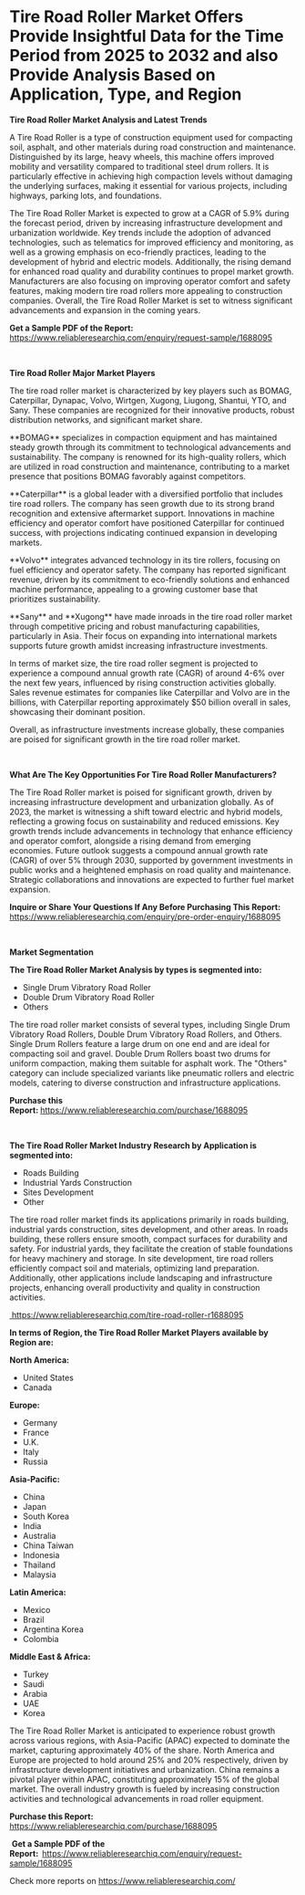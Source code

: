 <p><h1>Tire Road Roller Market Offers Provide Insightful Data for the Time Period from 2025 to 2032 and also Provide Analysis Based on Application, Type, and Region</h1></p><p><strong>Tire Road Roller Market Analysis and Latest Trends</strong></p>
<p><p>A Tire Road Roller is a type of construction equipment used for compacting soil, asphalt, and other materials during road construction and maintenance. Distinguished by its large, heavy wheels, this machine offers improved mobility and versatility compared to traditional steel drum rollers. It is particularly effective in achieving high compaction levels without damaging the underlying surfaces, making it essential for various projects, including highways, parking lots, and foundations.</p><p>The Tire Road Roller Market is expected to grow at a CAGR of 5.9% during the forecast period, driven by increasing infrastructure development and urbanization worldwide. Key trends include the adoption of advanced technologies, such as telematics for improved efficiency and monitoring, as well as a growing emphasis on eco-friendly practices, leading to the development of hybrid and electric models. Additionally, the rising demand for enhanced road quality and durability continues to propel market growth. Manufacturers are also focusing on improving operator comfort and safety features, making modern tire road rollers more appealing to construction companies. Overall, the Tire Road Roller Market is set to witness significant advancements and expansion in the coming years.</p></p>
<p><strong>Get a Sample PDF of the Report:&nbsp;</strong> <a href="https://www.reliableresearchiq.com/enquiry/request-sample/1688095?utm_campaign=3180&utm_medium=2&utm_source=Github&utm_content=ia&utm_term=08042025&utm_id=tire-road-roller">https://www.reliableresearchiq.com/enquiry/request-sample/1688095</a></p>
<p>&nbsp;</p>
<p><strong>Tire Road Roller Major Market Players</strong></p>
<p><p>The tire road roller market is characterized by key players such as BOMAG, Caterpillar, Dynapac, Volvo, Wirtgen, Xugong, Liugong, Shantui, YTO, and Sany. These companies are recognized for their innovative products, robust distribution networks, and significant market share.</p><p>**BOMAG** specializes in compaction equipment and has maintained steady growth through its commitment to technological advancements and sustainability. The company is renowned for its high-quality rollers, which are utilized in road construction and maintenance, contributing to a market presence that positions BOMAG favorably against competitors.</p><p>**Caterpillar** is a global leader with a diversified portfolio that includes tire road rollers. The company has seen growth due to its strong brand recognition and extensive aftermarket support. Innovations in machine efficiency and operator comfort have positioned Caterpillar for continued success, with projections indicating continued expansion in developing markets.</p><p>**Volvo** integrates advanced technology in its tire rollers, focusing on fuel efficiency and operator safety. The company has reported significant revenue, driven by its commitment to eco-friendly solutions and enhanced machine performance, appealing to a growing customer base that prioritizes sustainability.</p><p>**Sany** and **Xugong** have made inroads in the tire road roller market through competitive pricing and robust manufacturing capabilities, particularly in Asia. Their focus on expanding into international markets supports future growth amidst increasing infrastructure investments.</p><p>In terms of market size, the tire road roller segment is projected to experience a compound annual growth rate (CAGR) of around 4-6% over the next few years, influenced by rising construction activities globally. Sales revenue estimates for companies like Caterpillar and Volvo are in the billions, with Caterpillar reporting approximately $50 billion overall in sales, showcasing their dominant position.</p><p>Overall, as infrastructure investments increase globally, these companies are poised for significant growth in the tire road roller market.</p></p>
<p>&nbsp;</p>
<p><strong>What Are The Key Opportunities For Tire Road Roller Manufacturers?</strong></p>
<p><p>The Tire Road Roller market is poised for significant growth, driven by increasing infrastructure development and urbanization globally. As of 2023, the market is witnessing a shift toward electric and hybrid models, reflecting a growing focus on sustainability and reduced emissions. Key growth trends include advancements in technology that enhance efficiency and operator comfort, alongside a rising demand from emerging economies. Future outlook suggests a compound annual growth rate (CAGR) of over 5% through 2030, supported by government investments in public works and a heightened emphasis on road quality and maintenance. Strategic collaborations and innovations are expected to further fuel market expansion.</p></p>
<p><strong>Inquire or Share Your Questions If Any Before Purchasing This Report:</strong> <a href="https://www.reliableresearchiq.com/enquiry/pre-order-enquiry/1688095?utm_campaign=3180&utm_medium=2&utm_source=Github&utm_content=ia&utm_term=08042025&utm_id=tire-road-roller">https://www.reliableresearchiq.com/enquiry/pre-order-enquiry/1688095</a></p>
<p>&nbsp;</p>
<p><strong>Market Segmentation</strong></p>
<p><strong>The Tire Road Roller Market Analysis by types is segmented into:</strong></p>
<p><ul><li>Single Drum Vibratory Road Roller</li><li>Double Drum Vibratory Road Roller</li><li>Others</li></ul></p>
<p><p>The tire road roller market consists of several types, including Single Drum Vibratory Road Rollers, Double Drum Vibratory Road Rollers, and Others. Single Drum Rollers feature a large drum on one end and are ideal for compacting soil and gravel. Double Drum Rollers boast two drums for uniform compaction, making them suitable for asphalt work. The "Others" category can include specialized variants like pneumatic rollers and electric models, catering to diverse construction and infrastructure applications.</p></p>
<p><strong>Purchase this Report:&nbsp;</strong><a href="https://www.reliableresearchiq.com/purchase/1688095?utm_campaign=3180&utm_medium=2&utm_source=Github&utm_content=ia&utm_term=08042025&utm_id=tire-road-roller">https://www.reliableresearchiq.com/purchase/1688095</a></p>
<p>&nbsp;</p>
<p><strong>The Tire Road Roller Market Industry Research by Application is segmented into:</strong></p>
<p><ul><li>Roads Building</li><li>Industrial Yards Construction</li><li>Sites Development</li><li>Other</li></ul></p>
<p><p>The tire road roller market finds its applications primarily in roads building, industrial yards construction, sites development, and other areas. In roads building, these rollers ensure smooth, compact surfaces for durability and safety. For industrial yards, they facilitate the creation of stable foundations for heavy machinery and storage. In site development, tire road rollers efficiently compact soil and materials, optimizing land preparation. Additionally, other applications include landscaping and infrastructure projects, enhancing overall productivity and quality in construction activities.</p></p>
<p><a href="https://www.reliableresearchiq.com/tire-road-roller-r1688095?utm_campaign=3180&utm_medium=2&utm_source=Github&utm_content=ia&utm_term=08042025&utm_id=tire-road-roller">&nbsp;https://www.reliableresearchiq.com/tire-road-roller-r1688095</a></p>
<p><strong>In terms of Region, the Tire Road Roller Market Players available by Region are:</strong></p>
<p>
    <p> <strong> North America: </strong>
        <ul>
            <li>United States</li>
            <li>Canada</li>
        </ul>
        </p> 
    <p> <strong> Europe: </strong>
        <ul>
            <li>Germany</li>
            <li>France</li>
            <li>U.K.</li>
            <li>Italy</li>
            <li>Russia</li>
        </ul>
        </p> 
    <p> <strong> Asia-Pacific: </strong>
        <ul>
            <li>China</li>
            <li>Japan</li>
            <li>South Korea</li>
            <li>India</li>
            <li>Australia</li>
            <li>China Taiwan</li>
            <li>Indonesia</li>
            <li>Thailand</li>
            <li>Malaysia</li>
        </ul>
        </p> 
    <p> <strong> Latin America: </strong>
        <ul>
            <li>Mexico</li>
            <li>Brazil</li>
            <li>Argentina Korea</li>
            <li>Colombia</li>
        </ul>
        </p> 
    <p> <strong> Middle East & Africa: </strong>
        <ul>
            <li>Turkey</li>
            <li>Saudi</li>
            <li>Arabia</li>
            <li>UAE</li>
            <li>Korea</li>
        </ul>
    </p>
    </p>
<p><p>The Tire Road Roller Market is anticipated to experience robust growth across various regions, with Asia-Pacific (APAC) expected to dominate the market, capturing approximately 40% of the share. North America and Europe are projected to hold around 25% and 20% respectively, driven by infrastructure development initiatives and urbanization. China remains a pivotal player within APAC, constituting approximately 15% of the global market. The overall industry growth is fueled by increasing construction activities and technological advancements in road roller equipment.</p></p>
<p><strong>Purchase this Report: </strong><a href="https://www.reliableresearchiq.com/purchase/1688095?utm_campaign=3180&utm_medium=2&utm_source=Github&utm_content=ia&utm_term=08042025&utm_id=tire-road-roller">https://www.reliableresearchiq.com/purchase/1688095</a></p>
<p>&nbsp;<strong>Get a Sample PDF of the Report:&nbsp;&nbsp;</strong><a href="https://www.reliableresearchiq.com/enquiry/request-sample/1688095?utm_campaign=3180&utm_medium=2&utm_source=Github&utm_content=ia&utm_term=08042025&utm_id=tire-road-roller">https://www.reliableresearchiq.com/enquiry/request-sample/1688095</a></p>
<p><strong></strong></p>
<p>Check more reports on <a href="https://www.reliableresearchiq.com/?utm_campaign=3180&utm_medium=2&utm_source=Github&utm_content=ia&utm_term=08042025&utm_id=tire-road-roller">https://www.reliableresearchiq.com/</a></p>